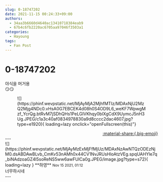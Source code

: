 ```yaml
---
slug: 0-18747202
date: 2021-11-15 00:24:33+09:00
authors:
  - 34aa3b6660d4640ac13410718384eab9
  - 67b4c6fb2220ac6705aa97046f3503a1
categories:
  - Hayoung
tags:
  - Fan Post
---
```


# 0-18747202

<div class="post-container" markdown="1">
<div class="content-container md-sidebar__scrollwrap" markdown="1">

야식을 머거용<br>😏😏
<figure markdown="1">
![](https://phinf.wevpstatic.net/MjAyMjA2MjhfMTIz/MDAxNjU2MzQ2Mjg4NDc0.vHsA0G7EBCEK4d08h0S4OD9L6_weKF7WpwgMzf_YcrQg.btRvM7jSDhQHs1PeLGIVKhqy0blXgCdX9UymcJ5nH3Ug.JPEG/c1a3c40af0834978830a9d8cccc2dac4607.jpg?type=e1920){ loading=lazy onclick="openFullscreen(this)"}
</figure>


</div>
</div>

<div style="text-align: right;" markdown="1">
<a href="https://weverse.io/fromis9/fanpost/0-18747202" style="text-align: right;">:material-share:{.big-emoji}</a>
</div>
---

<div class="comments-container md-sidebar__scrollwrap" markdown="1">
<div class="comment" markdown="1">
<div class='id-container' markdown="1">
![](https://phinf.wevpstatic.net/MjAyMzExMjFfMjUz/MDAxNzAwNTQzODEzNjM0.dsABDAwBLvb_CmKv53nAMh0x44CV1NvJRUsHloAtzVEg.spqUAHYle7q_biNAdzoaGZ4l5soReNS5ww6awFUlCa0g.JPEG/image.jpg?type=s72){ loading=lazy }
**<span class="artist">하영</span>** <small>Nov 15 2021, 01:12</small><br>
</div>
<div class='comment-body' markdown="1">
너무하시네
</div>
</div>
</div>
---
